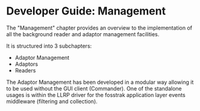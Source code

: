 # Developer Guide: Management #

The "Management" chapter provides an overview to the implementation of all the background reader and adaptor management facilities.

It is structured into 3 subchapters:
  * Adaptor Management
  * Adaptors
  * Readers

The Adaptor Management has been developed in a modular way allowing it to be used without the GUI client (Commander). One of the standalone usages is within the LLRP driver for the fosstrak application layer events middleware (filtering and collection).